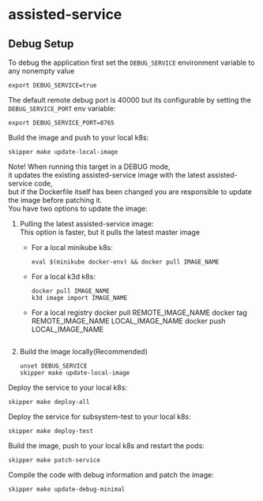 # assisted-service

## Debug Setup

To debug the application first set the `DEBUG_SERVICE` environment variable to any nonempty value

```shell
export DEBUG_SERVICE=true
```

The default remote debug port is 40000 but its configurable by setting the `DEBUG_SERVICE_PORT` env variable:

```shell
export DEBUG_SERVICE_PORT=8765
```

Build the image and push to your local k8s:

```shell
skipper make update-local-image
```

Note! When running this target in a DEBUG mode, \
it updates the existing assisted-service image with the latest assisted-service code, \
but if the Dockerfile itself has been changed you are responsible to update the image
before patching it.\
You have two options to update the image:

1. Pulling the latest assisted-service image:\
   This option is faster, but it pulls the latest master image

   - For a local minikube k8s:
     ```shell
     eval $(minikube docker-env) && docker pull IMAGE_NAME
     ```
   - For a local k3d k8s:
     ```shell
     docker pull IMAGE_NAME
     k3d image import IMAGE_NAME
     ```
   - For a local registry
     docker pull REMOTE_IMAGE_NAME
     docker tag REMOTE_IMAGE_NAME LOCAL_IMAGE_NAME
     docker push LOCAL_IMAGE_NAME

     ```

     ```

2. Build the image locally(Recommended)
   ```shell
   unset DEBUG_SERVICE
   skipper make update-local-image
   ```

Deploy the service to your local k8s:

```shell
skipper make deploy-all
```

Deploy the service for subsystem-test to your local k8s:

```shell
skipper make deploy-test
```

Build the image, push to your local k8s and restart the pods:

```shell
skipper make patch-service
```

Compile the code with debug information and patch the image:

```shell
skipper make update-debug-minimal
```
